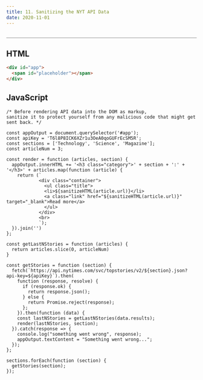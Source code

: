 ```yaml
---
title: 11. Sanitizing the NYT API Data
date: 2020-11-01
---
```


<div class="output-container">

  <style type="text/css">
    #app {
      margin-top: 10px;
    }

    .article-entry ul, .article-entry ol, .article-entry dl {
      margin-top: 0;
    }

    .category {
      margin-top: 10px;
    }

    .title {
      margin-top: 0;
      margin-bottom: 0;
    }

    .container {
      display: flex;
      flex-direction: column;
      max-height: 45px;
    }

    .details {
      margin-bottom: 0;
    }

    .link {
      text-decoration: none;
      color: white;
      max-width: 80px;
    }

    .link:hover {
      text-decoration: underline;
    }
  </style>

  <div id="app"></div>

  <script>
    const appOutput = document.querySelector('#app');
    const apiKey = 'T6l8P8ICK6XZr1u3OeA0qoGUFrEcSM5R';
    const sections = ['Technology', 'Science', 'Magazine'];
    const articleNum = 3;

    const sanitizeHTML = function (str) {
      return str.replace(/[^\w. ]/gi, function(c) {
        return '&#' + c.charCodeAt(0) + ';';
      });
    }

    const render = function (articles, section) {
      appOutput.innerHTML += '<h3 class="category">' + section + ':' + '</h3>' + articles.map(function (article) {
        return (`
                <div class="container">
                  <ul class="title">
                  <li>${sanitizeHTML(article.title)}</li>
                  <a class="link" href="${sanitizeHTML(article.url)}" target="_blank">Read more</a>
                  </ul>
                </div>
                <br>
                `);
      }).join('')
    };

    const getLastNStories = function (articles) {
      return articles.slice(0, articleNum)
    }

    const getStories = function (section) {
      fetch(`https://api.nytimes.com/svc/topstories/v2/${section}.json?api-key=${apiKey}`).then(
        function (response, resolve) {
          if (response.ok) {
            return response.json();
          } else {
            return Promise.reject(response);
          };
        }).then(function (data) {
        const lastNStories = getLastNStories(data.results);
        render(lastNStories, section);
      }).catch(response => {
        console.log("something went wrong", response);
        appOutput.textContent = "Something went wrong...";
      });
    };

    sections.forEach(function (section) {
      getStories(section);
    });
  </script>

</div>

<div class="html-container" style="border-top: .5px solid grey; margin-top: 30px;">

## HTML

```HTML
<div id="app">
  <span id="placeholder"></span>
</div>
```

</div>
<div class="js-container">

## JavaScript

```JS
/* Before rendering API data into the DOM as markup, 
sanitize it to protect yourself from any malicious code that might get sent back. */

const appOutput = document.querySelector('#app');
const apiKey = 'T6l8P8ICK6XZr1u3OeA0qoGUFrEcSM5R';
const sections = ['Technology', 'Science', 'Magazine'];
const articleNum = 3;

const render = function (articles, section) {
  appOutput.innerHTML += '<h3 class="category">' + section + ':' + '</h3>' + articles.map(function (article) {
    return (`
            <div class="container">
              <ul class="title">
              <li>${sanitizeHTML(article.url)}</li>
              <a class="link" href="${sanitizeHTML(article.url)}" target="_blank">Read more</a>
              </ul>
            </div>
            <br>
            `);
  }).join('')
};

const getLastNStories = function (articles) {
  return articles.slice(0, articleNum)
}

const getStories = function (section) {
  fetch(`https://api.nytimes.com/svc/topstories/v2/${section}.json?api-key=${apiKey}`).then(
    function (response, resolve) {
      if (response.ok) {
        return response.json();
      } else {
        return Promise.reject(response);
      };
    }).then(function (data) {
    const lastNStories = getLastNStories(data.results);
    render(lastNStories, section);
  }).catch(response => {
    console.log("something went wrong", response);
    appOutput.textContent = "Something went wrong...";
  });
};

sections.forEach(function (section) {
  getStories(section);
});
```

</dvi>
